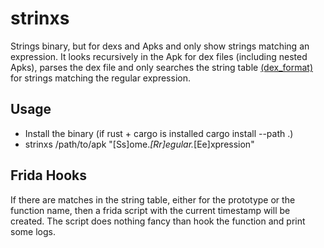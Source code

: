 # strinxs
Strings binary, but for dexs and Apks and only show strings matching an expression. It looks recursively in the Apk for dex files (including nested Apks), parses the dex file and only searches the string table [(dex_format)](https://source.android.com/devices/tech/dalvik/dex-format) for strings matching the regular expression.
## Usage
- Install the binary (if rust + cargo is installed cargo install --path .)
- strinxs /path/to/apk "[Ss]ome.*[Rr]egular.*[Ee]xpression"

## Frida Hooks
If there are matches in the string table, either for the prototype or the function name, then a frida script with the current timestamp will be created. The script does nothing fancy than hook the function and print some logs.
